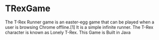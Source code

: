 # TRexGame
The T-Rex Runner game is an easter-egg game that can be played when a user is browsing Chrome offline.[1] It is a simple infinite runner. The T-Rex character is known as Lonely T-Rex.
This Game is Built in Java 
